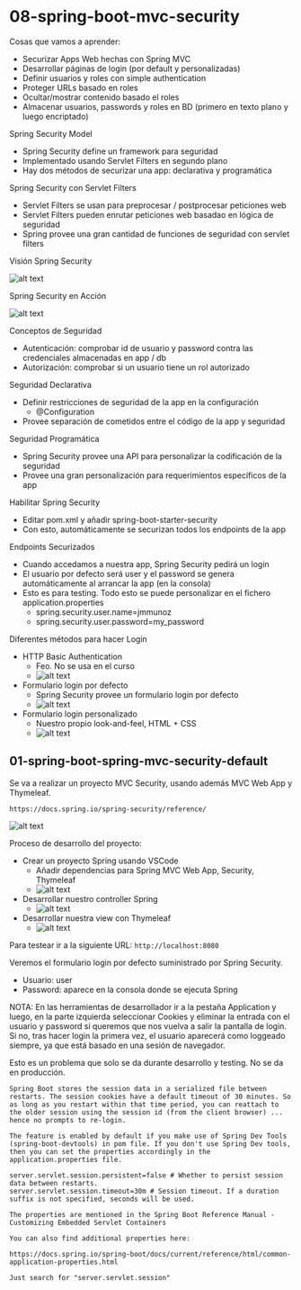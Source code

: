 # 08-spring-boot-mvc-security

Cosas que vamos a aprender:

- Securizar Apps Web hechas con Spring MVC
- Desarrollar páginas de login (por default y personalizadas)
- Definir usuarios y roles con simple authentication
- Proteger URLs basado en roles
- Ocultar/mostrar contenido basado el roles
- Almacenar usuarios, passwords y roles en BD (primero en texto plano y luego encriptado)

Spring Security Model

- Spring Security define un framework para seguridad
- Implementado usando Servlet Filters en segundo plano
- Hay dos métodos de securizar una app: declarativa y programática

Spring Security con Servlet Filters

- Servlet Filters se usan para preprocesar / postprocesar peticiones web
- Servlet Filters pueden enrutar peticiones web basadao en lógica de seguridad
- Spring provee una gran cantidad de funciones de seguridad con servlet filters

Visión Spring Security

![alt text](./images/SpringSecurityOverview.png)

Spring Security en Acción

![alt text](./images/SpringSecurityInAction.png)

Conceptos de Seguridad

- Autenticación: comprobar id de usuario y password contra las credenciales almacenadas en app / db
- Autorización: comprobar si un usuario tiene un rol autorizado

Seguridad Declarativa

- Definir restricciones de seguridad de la app en la configuración
  - @Configuration
- Provee separación de cometidos entre el código de la app y seguridad

Seguridad Programática

- Spring Security provee una API para personalizar la codificación de la seguridad
- Provee una gran personalización para requerimientos específicos de la app

Habilitar Spring Security

- Editar pom.xml y añadir spring-boot-starter-security
- Con esto, automáticamente se securizan todos los endpoints de la app

Endpoints Securizados

- Cuando accedamos a nuestra app, Spring Security pedirá un login
- El usuario por defecto será user y el password se genera automáticamente al arrancar la app (en la consola)
- Esto es para testing. Todo esto se puede personalizar en el fichero application.properties
  - spring.security.user.name=jmmunoz
  - spring.security.user.password=my_password

Diferentes métodos para hacer Login

- HTTP Basic Authentication
  - Feo. No se usa en el curso
  - ![alt text](./images/BasicAuthentication.png)
- Formulario login por defecto
  - Spring Security provee un formulario login por defecto
  - ![alt text](./images/DefaultLoginForm.png)
- Formulario login personalizado
  - Nuestro propio look-and-feel, HTML + CSS
  - ![alt text](./images/CustomLoginForm.png)

## 01-spring-boot-spring-mvc-security-default

Se va a realizar un proyecto MVC Security, usando además MVC Web App y Thymeleaf.

`https://docs.spring.io/spring-security/reference/`

![alt text](./images/OurExample.png)

Proceso de desarrollo del proyecto:

- Crear un proyecto Spring usando VSCode
  - Añadir dependencias para Spring MVC Web App, Security, Thymeleaf
  - ![alt text](./images/Dependencies.png)
- Desarrollar nuestro controller Spring
  - ![alt text](./images/DemoController.png)
- Desarrollar nuestra view con Thymeleaf
  - ![alt text](./images/ThymeleafView.png)

Para testear ir a la siguiente URL: `http://localhost:8080`

Veremos el formulario login por defecto suministrado por Spring Security.

- Usuario: user
- Password: aparece en la consola donde se ejecuta Spring

NOTA: En las herramientas de desarrollador ir a la pestaña Application y luego, en la parte izquierda seleccionar Cookies y eliminar la entrada con el usuario y password si queremos que nos vuelva a salir la pantalla de login. Si no, tras hacer login la primera vez, el usuario aparecerá como loggeado siempre, ya que está basado en una sesión de navegador.

Esto es un problema que solo se da durante desarrollo y testing. No se da en producción.

```
Spring Boot stores the session data in a serialized file between restarts. The session cookies have a default timeout of 30 minutes. So as long as you restart within that time period, you can reattach to the older session using the session id (from the client browser) ... hence no prompts to re-login.

The feature is enabled by default if you make use of Spring Dev Tools (spring-boot-devtools) in pom file. If you don't use Spring Dev tools, then you can set the properties accordingly in the application.properties file.

server.servlet.session.persistent=false # Whether to persist session data between restarts.
server.servlet.session.timeout=30m # Session timeout. If a duration suffix is not specified, seconds will be used.

The properties are mentioned in the Spring Boot Reference Manual - Customizing Embedded Servlet Containers

You can also find additional properties here:

https://docs.spring.io/spring-boot/docs/current/reference/html/common-application-properties.html

Just search for "server.servlet.session"
```
